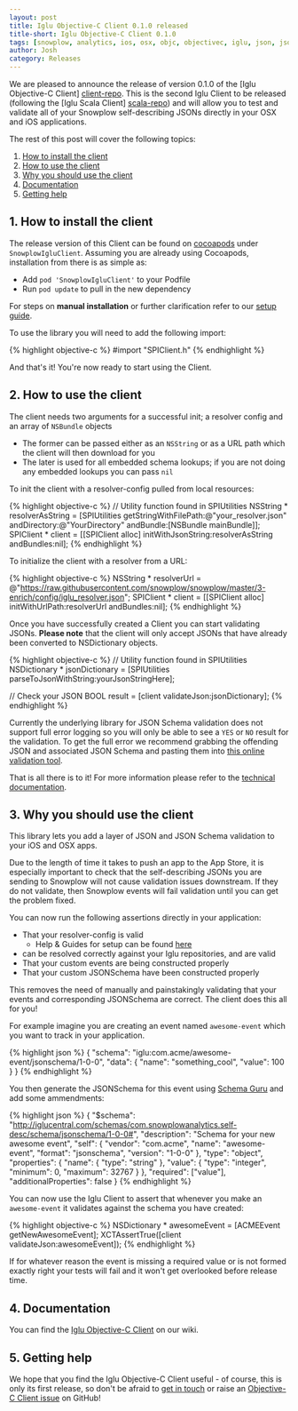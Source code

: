 ```yaml
---
layout: post
title: Iglu Objective-C Client 0.1.0 released
title-short: Iglu Objective-C Client 0.1.0
tags: [snowplow, analytics, ios, osx, objc, objectivec, iglu, json, jsonschema]
author: Josh
category: Releases
---
```


We are pleased to announce the release of version 0.1.0 of the [Iglu Objective-C Client] [client-repo].  This is the second Iglu Client to be released (following the [Iglu Scala Client] [scala-repo]) and will allow you to test and validate all of your Snowplow self-describing JSONs directly in your OSX and iOS applications.

The rest of this post will cover the following topics:

1. [How to install the client](/blog/2015/10/16/iglu-objective-c-client-0.1.0-released#how-to-install)
2. [How to use the client](/blog/2015/10/16/iglu-objective-c-client-0.1.0-released#how-to-use)
3. [Why you should use the client](/blog/2015/10/16/iglu-objective-c-client-0.1.0-released#why-to-use)
4. [Documentation](/blog/2015/10/16/iglu-objective-c-client-0.1.0-released#docs)
5. [Getting help](/blog/2015/10/16/iglu-objective-c-client-0.1.0-released#help)

<!--more-->

<h2 id="how-to-install">1. How to install the client</h2>

The release version of this Client can be found on [cocoapods][cocoapods] under `SnowplowIgluClient`.  Assuming you are already using Cocoapods, installation from there is as simple as:

* Add `pod 'SnowplowIgluClient'` to your Podfile
* Run `pod update` to pull in the new dependency

For steps on **manual installation** or further clarification refer to our [setup guide][setup-guide].

To use the library you will need to add the following import:

{% highlight objective-c %}
#import "SPIClient.h"
{% endhighlight %}

And that's it! You're now ready to start using the Client.

<h2 id="how-to-use">2. How to use the client</h2>

The client needs two arguments for a successful init; a resolver config and an array of `NSBundle` objects
* The former can be passed either as an `NSString` or as a URL path which the client will then download for you
* The later is used for all embedded schema lookups; if you are not doing any embedded lookups you can pass `nil`

To init the client with a resolver-config pulled from local resources:

{% highlight objective-c %}
// Utility function found in SPIUtilities
NSString * resolverAsString = 
    [SPIUtilities getStringWithFilePath:@"your_resolver.json" 
                           andDirectory:@"YourDirectory" 
                              andBundle:[NSBundle mainBundle]];
SPIClient * client = [[SPIClient alloc] initWithJsonString:resolverAsString andBundles:nil];
{% endhighlight %}

To initialize the client with a resolver from a URL:

{% highlight objective-c %}
NSString * resolverUrl = @"https://raw.githubusercontent.com/snowplow/snowplow/master/3-enrich/config/iglu_resolver.json";
SPIClient * client = [[SPIClient alloc] initWithUrlPath:resolverUrl andBundles:nil];
{% endhighlight %}

Once you have successfully created a Client you can start validating JSONs.  **Please note** that the client will only accept JSONs that have already been converted to NSDictionary objects.

{% highlight objective-c %}
// Utility function found in SPIUtilities
NSDictionary * jsonDictionary = [SPIUtilities parseToJsonWithString:yourJsonStringHere];

// Check your JSON
BOOL result = [client validateJson:jsonDictionary];
{% endhighlight %}

Currently the underlying library for JSON Schema validation does not support full error logging so you will only be able to see a `YES` or `NO` result for the validation.  To get the full error we recommend grabbing the offending JSON and associated JSON Schema and pasting them into [this online validation tool](https://json-schema-validator.herokuapp.com/).

That is all there is to it!  For more information please refer to the [technical documentation][tech-docs].

<h2 id="why-to-use">3. Why you should use the client</h2>

This library lets you add a layer of JSON and JSON Schema validation to your iOS and OSX apps.

Due to the length of time it takes to push an app to the App Store, it is especially important to check that the self-describing JSONs you are sending to Snowplow will not cause validation issues downstream. If they do not validate, then Snowplow events will fail validation until you can get the problem fixed.

You can now run the following assertions directly in your application:

* That your resolver-config is valid
  - Help & Guides for setup can be found [here](https://github.com/snowplow/iglu/wiki/Iglu-technical-documentation)
* can be resolved correctly against your Iglu repositories, and are valid
* That your custom events are being constructed properly
* That your custom JSONSchema have been constructed properly

This removes the need of manually and painstakingly validating that your events and corresponding JSONSchema are correct.  The client does this all for you!

For example imagine you are creating an event named `awesome-event` which you want to track in your application.

{% highlight json %}
{
    "schema": "iglu:com.acme/awesome-event/jsonschema/1-0-0", 
    "data": {
        "name": "something_cool",
        "value": 100
  }
}
{% endhighlight %}

You then generate the JSONSchema for this event using [Schema Guru][schema-guru] and add some ammendments:

{% highlight json %}
{
    "$schema": "http://iglucentral.com/schemas/com.snowplowanalytics.self-desc/schema/jsonschema/1-0-0#",
    "description": "Schema for your new awesome event",
    "self": {
        "vendor": "com.acme",
        "name": "awesome-event",
        "format": "jsonschema",
        "version": "1-0-0"
    },
    "type": "object",
    "properties": {
        "name": {
            "type": "string"
        },
        "value": {
            "type": "integer",
            "minimum": 0,
            "maximum": 32767
        }
    },
    "required": ["value"],
    "additionalProperties": false
}
{% endhighlight %}

You can now use the Iglu Client to assert that whenever you make an `awesome-event` it validates against the schema you have created:

{% highlight objective-c %}
NSDictionary * awesomeEvent = [ACMEEvent getNewAwesomeEvent];
XCTAssertTrue([client validateJson:awesomeEvent]);
{% endhighlight %}

If for whatever reason the event is missing a required value or is not formed exactly right your tests will fail and it won't get overlooked before release time.

<h2 id="docs">4. Documentation</h2>

You can find the [Iglu Objective-C Client][tech-docs] on our wiki.

<h2 id="help">5. Getting help</h2>

We hope that you find the Iglu Objective-C Client useful - of course, this is only its first release, so don't be afraid to [get in touch][talk-to-us] or raise an [Objective-C Client issue][client-issues] on GitHub!

[client-repo]: https://github.com/snowplow/iglu-objc-client
[scala-repo]: https://github.com/snowplow/iglu-scala-client
[cocoapods]: https://cocoapods.org/
[setup-guide]: https://github.com/snowplow/iglu/wiki/ObjC-client-setup
[tech-docs]: https://github.com/snowplow/iglu/wiki/ObjC-client
[schema-guru]: https://github.com/snowplow/schema-guru
[talk-to-us]: https://github.com/snowplow/iglu/wiki/Talk-to-us
[client-issues]: https://github.com/snowplow/iglu-objc-client/issues
